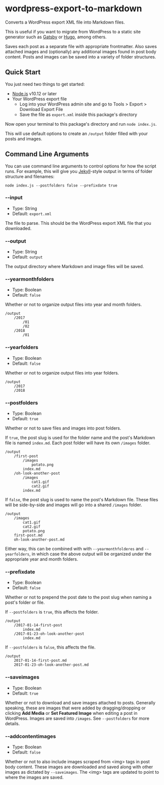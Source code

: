 # wordpress-export-to-markdown

Converts a WordPress export XML file into Markdown files.

This is useful if you want to migrate from WordPress to a static site generator such as [Gatsby](https://www.gatsbyjs.org/) or [Hugo](https://gohugo.io/), among others.

Saves each post as a separate file with appropriate frontmatter. Also saves attached images and (optionally) any additional images found in post body content. Posts and images can be saved into a variety of folder structures.

## Quick Start

You just need two things to get started:
- [Node.js](https://nodejs.org/) v10.12 or later
- Your WordPress export file
  - Log into your WordPress admin site and go to Tools &gt; Export &gt; Download Export File
  - Save the file as `export.xml` inside this package's directory

Now open your terminal to this package's directory and run `node index.js`.

This will use default options to create an `/output` folder filled with your posts and images.

## Command Line Arguments

You can use command line arguments to control options for how the script runs. For example, this will give you [Jekyll](https://jekyllrb.com/)-style output in terms of folder structure and filenames:

```
node index.js --postfolders false --prefixdate true
```

### --input

- Type: String
- Default: `export.xml`

The file to parse. This should be the WordPress export XML file that you downloaded.

### --output

- Type: String
- Default: `output`

The output directory where Markdown and image files will be saved.

### --yearmonthfolders

- Type: Boolean
- Default: `false`

Whether or not to organize output files into year and month folders.

    /output
        /2017
            /01
            /02
        /2018
            /01

### --yearfolders

- Type: Boolean
- Default: `false`

Whether or not to organize output files into year folders.

    /output
        /2017
        /2018

### --postfolders

- Type: Boolean
- Default: `true`

Whether or not to save files and images into post folders.

If `true`, the post slug is used for the folder name and the post's Markdown file is named `index.md`. Each post folder will have its own `/images` folder.

    /output
        /first-post
            /images
                potato.png
            index.md
        /oh-look-another-post
            /images
                cat1.gif
                cat2.gif
            index.md

If `false`, the post slug is used to name the post's Markdown file. These files will be side-by-side and images will go into a shared `/images` folder.

    /output
        /images
            cat1.gif
            cat2.gif
            potato.png
        first-post.md
        oh-look-another-post.md

Either way, this can be combined with with `--yearmonthfolderes` and `--yearfolders`, in which case the above output will be organized under the appropriate year and month folders.

### --prefixdate

- Type: Boolean
- Default: `false`

Whether or not to prepend the post date to the post slug when naming a post's folder or file.

If `--postfolders` is `true`, this affects the folder.

    /output
        /2017-01-14-first-post
            index.md
        /2017-01-23-oh-look-another-post
            index.md

If `--postfolders` is `false`, this affects the file.

    /output
        2017-01-14-first-post.md
        2017-01-23-oh-look-another-post.md

### --saveimages

- Type: Boolean
- Default: `true`

Whether or not to download and save images attached to posts. Generally speaking, these are images that were added by dragging/dropping or clicking **Add Media** or **Set Featured Image** when editing a post in WordPress. Images are saved into `/images`. See `--postfolders` for more details.

### --addcontentimages

- Type: Boolean
- Default: `false`

Whether or not to also include images scraped from &lt;img&gt; tags in post body content. These images are downloaded and saved along with other images as dictated by `--saveimages`. The &lt;img&gt; tags are updated to point to where the images are saved.
